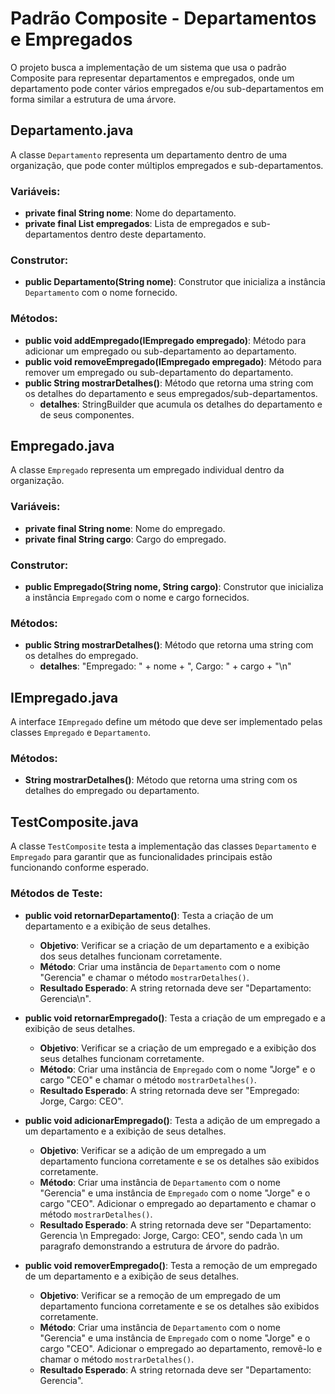 # Padrão Composite - Departamentos e Empregados
O projeto busca a implementação de um sistema que usa o padrão Composite para representar departamentos e empregados, onde um departamento pode conter vários empregados e/ou sub-departamentos em forma similar a estrutura de uma árvore.

## Departamento.java

A classe `Departamento` representa um departamento dentro de uma organização, que pode conter múltiplos empregados e sub-departamentos.

### Variáveis:

-   **private final String nome**: Nome do departamento.
-   **private final List<IEmpregado> empregados**: Lista de empregados e sub-departamentos dentro deste departamento.

### Construtor:

-   **public Departamento(String nome)**: Construtor que inicializa a instância `Departamento` com o nome fornecido.

### Métodos:

-   **public void addEmpregado(IEmpregado empregado)**: Método para adicionar um empregado ou sub-departamento ao departamento.
-   **public void removeEmpregado(IEmpregado empregado)**: Método para remover um empregado ou sub-departamento do departamento.
-   **public String mostrarDetalhes()**: Método que retorna uma string com os detalhes do departamento e seus empregados/sub-departamentos.
    -   **detalhes**: StringBuilder que acumula os detalhes do departamento e de seus componentes.

## Empregado.java

A classe `Empregado` representa um empregado individual dentro da organização.

### Variáveis:

-   **private final String nome**: Nome do empregado.
-   **private final String cargo**: Cargo do empregado.

### Construtor:

-   **public Empregado(String nome, String cargo)**: Construtor que inicializa a instância `Empregado` com o nome e cargo fornecidos.

### Métodos:

-   **public String mostrarDetalhes()**: Método que retorna uma string com os detalhes do empregado.
    -   **detalhes**: "Empregado: " + nome + ", Cargo: " + cargo + "\n"

## IEmpregado.java

A interface `IEmpregado` define um método que deve ser implementado pelas classes `Empregado` e `Departamento`.

### Métodos:

-   **String mostrarDetalhes()**: Método que retorna uma string com os detalhes do empregado ou departamento.

## TestComposite.java

A classe `TestComposite` testa a implementação das classes `Departamento` e `Empregado` para garantir que as funcionalidades principais estão funcionando conforme esperado.

### Métodos de Teste:

-   **public void retornarDepartamento()**: Testa a criação de um departamento e a exibição de seus detalhes.
    
    -   **Objetivo**: Verificar se a criação de um departamento e a exibição dos seus detalhes funcionam corretamente.
    -   **Método**: Criar uma instância de `Departamento` com o nome "Gerencia" e chamar o método `mostrarDetalhes()`.
    -   **Resultado Esperado**: A string retornada deve ser "Departamento: Gerencia\n".
-   **public void retornarEmpregado()**: Testa a criação de um empregado e a exibição de seus detalhes.
    
    -   **Objetivo**: Verificar se a criação de um empregado e a exibição dos seus detalhes funcionam corretamente.
    -   **Método**: Criar uma instância de `Empregado` com o nome "Jorge" e o cargo "CEO" e chamar o método `mostrarDetalhes()`.
    -   **Resultado Esperado**: A string retornada deve ser "Empregado: Jorge, Cargo: CEO".
-   **public void adicionarEmpregado()**: Testa a adição de um empregado a um departamento e a exibição de seus detalhes.
    
    -   **Objetivo**: Verificar se a adição de um empregado a um departamento funciona corretamente e se os detalhes são exibidos corretamente.
    -   **Método**: Criar uma instância de `Departamento` com o nome "Gerencia" e uma instância de `Empregado` com o nome "Jorge" e o cargo "CEO". Adicionar o empregado ao departamento e chamar o método `mostrarDetalhes()`.
    -   **Resultado Esperado**: A string retornada deve ser "Departamento: Gerencia \n Empregado: Jorge, Cargo: CEO", sendo cada \n um paragrafo demonstrando a estrutura de árvore do padrão.
-   **public void removerEmpregado()**: Testa a remoção de um empregado de um departamento e a exibição de seus detalhes.
    
    -   **Objetivo**: Verificar se a remoção de um empregado de um departamento funciona corretamente e se os detalhes são exibidos corretamente.
    -   **Método**: Criar uma instância de `Departamento` com o nome "Gerencia" e uma instância de `Empregado` com o nome "Jorge" e o cargo "CEO". Adicionar o empregado ao departamento, removê-lo e chamar o método `mostrarDetalhes()`.
    -   **Resultado Esperado**: A string retornada deve ser "Departamento: Gerencia".
